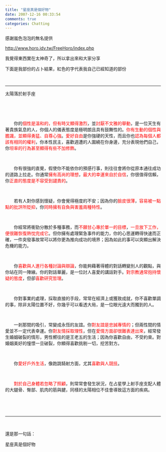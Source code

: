 ```yaml
---
title: "星座真是個好物"
date: 2007-12-16 00:33:54
comments: true
categories: Chatting
---
```

<p>感謝嵐色泡泡的無名提供</p><p><a href="http://www.horo.idv.tw/FreeHoro/index.php">http://www.horo.idv.tw/FreeHoro/index.php</a></p><p>我覺得東西實在太神奇了，所以拿出來和大家分享</p><p>下面是我部份的占卜結果，紅色的字代表我自己已經知道的部份</p><p> </p><hr /><p class="MsoNormal" style="MARGIN: 0cm 0cm 0pt"><span style="FONT-FAMILY: 新細明體; mso-ascii-font-family: 'Times New Roman'; mso-hansi-font-family: 'Times New Roman'">太陽落於射手座</span><span lang="EN-US"></span><p>&nbsp;</p><p class="MsoNormal" style="MARGIN: 0cm 0cm 0pt"><span lang="EN-US"></span><p>&nbsp;</p><p class="MsoNormal" style="MARGIN: 0cm 0cm 0pt"><span style="FONT-FAMILY: 新細明體; mso-ascii-font-family: 'Times New Roman'; mso-hansi-font-family: 'Times New Roman'">　　你的<span style="COLOR: red">個性是溫和的，但有時又顯得激烈</span>，並<span style="COLOR: red">討厭不文雅的舉動</span>，是一位天生有著貴族氣息的人，你個人的儀表態度是極明朗且具有鼓舞性的。<span style="COLOR: red">你有生動的個性與膽識，並顯得勇猛、自尊心強</span>。<span style="COLOR: red">愛好自由</span>是你強硬的天性，而且你也<span style="COLOR: red">認為每個人都該有相同的權利</span>，你本性民主，喜歡週遭的人圍繞在你身邊，充分表現他們自己，你<span style="COLOR: red">坦率的行為甚至顯得有些不加修飾</span>。</span><span lang="EN-US"></span><p>&nbsp;</p><p class="MsoNormal" style="MARGIN: 0cm 0cm 0pt"><span style="FONT-FAMILY: 新細明體; mso-ascii-font-family: 'Times New Roman'; mso-hansi-font-family: 'Times New Roman'">　　你有很強的直覺，假使你不能依你的預感行事，則往往會將你從原本通往成功的道路上拉走。你通常<span style="COLOR: red">擁有高尚的理想</span>，<span style="COLOR: red">最大的幸運來自於自信</span>，你很值得信賴，你<span style="COLOR: red">正直的態度是不容受到譴責的</span>。</span><span lang="EN-US"></span><p>&nbsp;</p><p class="MsoNormal" style="MARGIN: 0cm 0cm 0pt"><span style="FONT-FAMILY: 新細明體; mso-ascii-font-family: 'Times New Roman'; mso-hansi-font-family: 'Times New Roman'">　　若有人對你感到懷疑，你會覺得極度的不安；因為你的<span style="COLOR: red">臉皮很薄</span>，<span style="COLOR: red">容易被一點點的批評所貶抑</span>，你<span style="COLOR: red">同時擁有自負與害羞兩種特性</span>。</span><span lang="EN-US"></span><p>&nbsp;</p><p class="MsoNormal" style="MARGIN: 0cm 0cm 0pt"><span style="FONT-FAMILY: 新細明體; mso-ascii-font-family: 'Times New Roman'; mso-hansi-font-family: 'Times New Roman'">　　你經常將衝勁分散於多種事務，而<span style="COLOR: red">不願甘心專於單一的目標</span>，<span style="COLOR: red">一旦放下工作，便很難恢復熱忱完成它</span>。但你擁有處理緊急事件的能力，你的心思運轉得快速而正確，一件突發事故常可以將你更為推向成功的境界；因為如此的事可以突顯出解決危機的能力。</span><span lang="EN-US"></span><p>&nbsp;</p><p class="MsoNormal" style="MARGIN: 0cm 0cm 0pt"><span style="FONT-FAMILY: 新細明體; mso-ascii-font-family: 'Times New Roman'; mso-hansi-font-family: 'Times New Roman'">　　你<span style="COLOR: red">喜歡與人進行各種討論與辯論</span>，你能夠藉著得體的對話轉變別人的觀點，與你站在同一陣線。你的對話華麗，是一位討人喜愛的講話對手。<span style="COLOR: red">對宗教通常抱持懷疑的態度</span>，但卻<span style="COLOR: red">喜歡研究哲理</span>。</span><span lang="EN-US"></span><p>&nbsp;</p><p class="MsoNormal" style="MARGIN: 0cm 0cm 0pt"><span style="FONT-FAMILY: 新細明體; mso-ascii-font-family: 'Times New Roman'; mso-hansi-font-family: 'Times New Roman'">　　你對事業的處理，採取直接的手段，常常在經濟上或獲致成就，你不喜歡單調的事，除非太陽位置不好，你幾乎可以看透大局，是一位眼光遠大而獨到的人。</span><span lang="EN-US"></span><p>&nbsp;</p><p class="MsoNormal" style="MARGIN: 0cm 0cm 0pt"><span style="FONT-FAMILY: 新細明體; mso-ascii-font-family: 'Times New Roman'; mso-hansi-font-family: 'Times New Roman'">　　一剎那間的吸引，常變成永恆的友誼。你<span style="COLOR: red">對友誼是忠誠專情的</span>；但兩性間的情愛並不一定代表幸運。你<span style="COLOR: red">對友情採取理性</span>，但在<span style="COLOR: red">愛情方面卻很難表達出來</span>，經常發生婚姻破裂的情形，男性嚮往的是王老五的生活；因為你喜歡自由，不受約束。對婚姻美好的憧憬一旦破裂，你顯得喜歡挑剔一切，挖苦對方。</span><span lang="EN-US"></span><p>&nbsp;</p><p class="MsoNormal" style="MARGIN: 0cm 0cm 0pt"><span style="FONT-FAMILY: 新細明體; mso-ascii-font-family: 'Times New Roman'; mso-hansi-font-family: 'Times New Roman'">　　你<span style="COLOR: red">愛好戶外生活</span>，像跑跳騎射方面，尤其<span style="COLOR: red">喜歡與人競技</span>。</span><span lang="EN-US"></span><p>&nbsp;</p><p class="MsoNormal" style="MARGIN: 0cm 0cm 0pt"><span style="FONT-FAMILY: 新細明體; mso-ascii-font-family: 'Times New Roman'; mso-hansi-font-family: 'Times New Roman'">　　<span style="COLOR: red">對於自己身體若忽略了照顧</span>，則常常會發生狀況，在占星學上射手座支配人體的大腿骨、臀部、肌肉的筋與腱，同樣的太陽相位不佳會導致這方面的疾病。</span><span lang="EN-US"></span><p>&nbsp;</p><p>&nbsp;</p><hr /><p>&nbsp;</p><p>還是那一句話：</p><p>星座真是個好物</p></p><p> </p></p><p> </p></p><p> </p></p><p> </p></p><p> </p></p><p> </p></p><p> </p></p><p> </p></p><p> </p></p><p> </p></p><p> </p>
